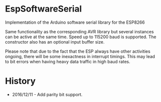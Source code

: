 # EspSoftwareSerial

Implementation of the Arduino software serial library for the ESP8266

Same functionality as the corresponding AVR library but several instances can be active at the same time.
Speed up to 115200 baud is supported. The constructor also has an optional input buffer size.

Please note that due to the fact that the ESP always have other activities ongoing, there will be some inexactness in interrupt
timings. This may lead to bit errors when having heavy data traffic in high baud rates.

# History

* 2016/12/11 - Add parity bit support.

